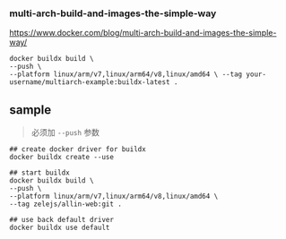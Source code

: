 ### multi-arch-build-and-images-the-simple-way
https://www.docker.com/blog/multi-arch-build-and-images-the-simple-way/

```
docker buildx build \
--push \
--platform linux/arm/v7,linux/arm64/v8,linux/amd64 \ --tag your-username/multiarch-example:buildx-latest .
```

## sample
> 必须加 `--push` 参数
```
## create docker driver for buildx
docker buildx create --use 

## start buildx
docker buildx build \
--push \
--platform linux/arm/v7,linux/arm64/v8,linux/amd64 \
--tag zelejs/allin-web:git .

## use back default driver
docker buildx use default
```

